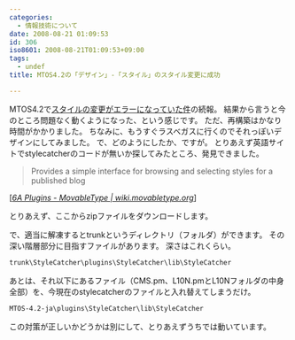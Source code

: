 ```yaml
---
categories:
  - 情報技術について
date: 2008-08-21 01:09:53
id: 306
iso8601: 2008-08-21T01:09:53+09:00
tags:
  - undef
title: MTOS4.2の「デザイン」-「スタイル」のスタイル変更に成功

---
```


<p>MTOS4.2で<a href="http://www.nishimiyahara.net/2008/08/19/011350">スタイルの変更がエラーになっていた件</a>の続報。
結果から言うと今のところ問題なく動くようになった、という感じです。
ただ、再構築はかなり時間がかかりました。
ちなみに、もうすぐラスベガスに行くのでそれっぽいデザインにしてみました。
で、どのようにしたか、ですが。
とりあえず英語サイトでstylecatcherのコードが無いか探してみたところ、発見できました。</p>

<blockquote cite="http://wiki.movabletype.org/6A_Plugins" title="6A Plugins - MovableType | wiki.movabletype.org" class="blockquote"><p>Provides a simple interface for browsing and selecting styles for a published blog</p></blockquote>

<div class="cite">[<cite><a href="https://github.com/movabletype/Documentation/wiki">6A Plugins - MovableType | wiki.movabletype.org</a></cite>]</div>

<p>とりあえず、ここからzipファイルをダウンロードします。</p>

<p>
で、適当に解凍するとtrunkというディレクトリ（フォルダ）ができます。
その深い階層部分に目指すファイルがあります。
深さはこれくらい。</p>

```default
trunk\StyleCatcher\plugins\StyleCatcher\lib\StyleCatcher
```

<p>あとは、それ以下にあるファイル（CMS.pm、L10N.pmとL10Nフォルダの中身全部）を、今現在のstylecatcherのファイルと入れ替えてしまうだけ。</p>

```default
MTOS-4.2-ja\plugins\StyleCatcher\lib\StyleCatcher
```

<p>この対策が正しいかどうかは別にして、とりあえずうちでは動いています。</p>
    	